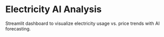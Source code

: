 # Electricity AI Analysis

Streamlit dashboard to visualize electricity usage vs. price trends with AI forecasting.
